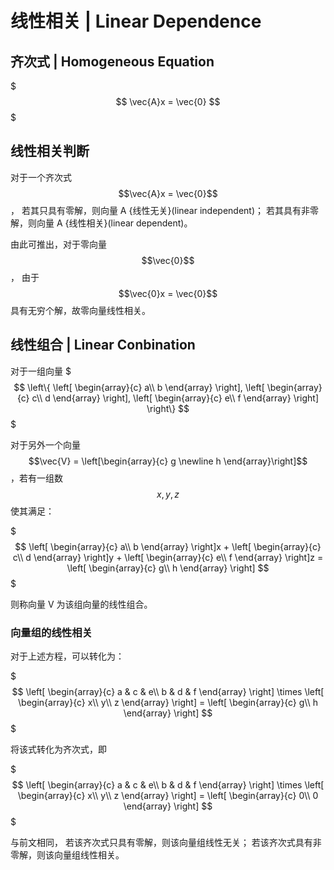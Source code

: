 # 线性相关 | Linear Dependence

## 齐次式 | Homogeneous Equation

$$$
\vec{A}x = \vec{0}
$$$

## 线性相关判断

对于一个齐次式 $$\vec{A}x = \vec{0}$$，
若其只具有零解，则向量 A {线性无关}(linear independent)；
若其具有非零解，则向量 A {线性相关}(linear dependent)。

由此可推出，对于零向量 $$\vec{0}$$，
由于 $$\vec{0}x = \vec{0}$$ 具有无穷个解，故零向量线性相关。

## 线性组合 | Linear Conbination

对于一组向量
$$$
\left\{
\left[
\begin{array}{c}
a\\
b
\end{array}
\right],
\left[
\begin{array}{c}
c\\
d
\end{array}
\right],
\left[
\begin{array}{c}
e\\
f
\end{array}
\right]
\right\}
$$$

对于另外一个向量 $$\vec{V} = \left[\begin{array}{c} g \newline h \end{array}\right]$$，若有一组数 $$x, y, z$$ 使其满足：

$$$
\left[
\begin{array}{c}
a\\
b
\end{array}
\right]x +
\left[
\begin{array}{c}
c\\
d
\end{array}
\right]y +
\left[
\begin{array}{c}
e\\
f
\end{array}
\right]z =
\left[
\begin{array}{c}
g\\
h
\end{array}
\right]
$$$

则称向量 V 为该组向量的线性组合。

### 向量组的线性相关

对于上述方程，可以转化为：

$$$
\left[
\begin{array}{c}
a & c & e\\
b & d & f
\end{array}
\right] \times
\left[
\begin{array}{c}
x\\
y\\
z
\end{array}
\right] =
\left[
\begin{array}{c}
g\\
h
\end{array}
\right]
$$$

将该式转化为齐次式，即

$$$
\left[
\begin{array}{c}
a & c & e\\
b & d & f
\end{array}
\right] \times
\left[
\begin{array}{c}
x\\
y\\
z
\end{array}
\right] =
\left[
\begin{array}{c}
0\\
0
\end{array}
\right]
$$$

与前文相同，
若该齐次式只具有零解，则该向量组线性无关；
若该齐次式具有非零解，则该向量组线性相关。
